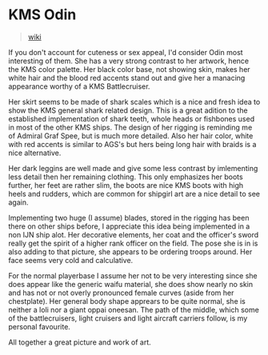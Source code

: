 # KMS Odin

> [wiki](https://azurlane.koumakan.jp/Odin)

If you don't account for cuteness or sex appeal, I'd consider Odin most interesting of them.
She has a very strong contrast to her artwork, hence the KMS color palette.
Her black color base, not showing skin, makes her white hair and the blood red accents stand out and
give her a manacing appearance worthy of a KMS Battlecruiser.

Her skirt seems to be made of shark scales which is a nice and fresh idea to show the KMS general shark related design.
This is a great adition to the established implementation of shark teeth, whole heads or fishbones used in most of the other KMS ships.
The design of her rigging is reminding me of Admiral Graf Spee, but is much more detailed.
Also her hair color, white with red accents is similar to AGS's but hers being long hair with braids is a nice alternative.

Her dark leggins are well made and give some less contrast by imlementing less detail then her remaining clothing.
This only emphasizes her boots further, her feet are rather slim, the boots are nice KMS boots with high heels and rudders, which are common for shipgirl art are a nice detail to see again.

Implementing two huge (I assume) blades, stored in the rigging has been there on other ships before, I appreciate this idea being implemented in a non IJN ship alot.
Her decorative elements, her coat and the officer's sword really get the spirit of a higher rank officer on the field.
The pose she is in is also adding to that picture, she appears to be ordering troops around. Her face seems very cold and calculative.

For the normal playerbase I assume her not to be very interesting since she does appear like the generic waifu material,
she does show nearly no skin and has not or not overly pronounced female curves (aside from her chestplate).
Her general body shape apprears to be quite normal, she is neither a loli nor a giant oppai oneesan.
The path of the middle, which some of the battlecruisers, light cruisers and light aircraft carriers follow, is my personal favourite.

All together a great picture and work of art.